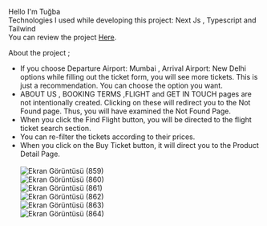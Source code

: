 Hello I'm Tuğba <br>
Technologies I used while developing this project: Next Js , Typescript and Tailwind <br>
You can review the project [Here](https://amadeus-case-flight.vercel.app/FindFlight).

About the project ;
- If you choose Departure Airport: Mumbai , Arrival Airport: New Delhi options while filling out the ticket form, you will see more tickets. This is just a recommendation. You can choose the option you want.
- ABOUT US , BOOKING TERMS ,FLIGHT and GET IN TOUCH pages are not intentionally created. Clicking on these will redirect you to the Not Found page. Thus, you will have examined the Not Found Page.
- When you click the Find Flight button, you will be directed to the flight ticket search section.
- You can re-filter the tickets according to their prices.
- When you click on the Buy Ticket button, it will direct you to the Product Detail Page. <br>  <br>
![Ekran Görüntüsü (859)](https://github.com/Tugbagundogdu/amadeus-case/assets/78304413/58ecb377-40d6-4aba-93ac-24cfa14fc4cd) <br>
![Ekran Görüntüsü (860)](https://github.com/Tugbagundogdu/amadeus-case/assets/78304413/3a6981c5-aad0-4186-a05d-f779b3765795) <br>
![Ekran Görüntüsü (861)](https://github.com/Tugbagundogdu/amadeus-case/assets/78304413/ddbafca0-2fcc-493e-b022-a026ed6959f6)  <br>
![Ekran Görüntüsü (862)](https://github.com/Tugbagundogdu/amadeus-case/assets/78304413/3d44e377-0290-4fdf-8951-b79c26f367a1)  <br>
![Ekran Görüntüsü (863)](https://github.com/Tugbagundogdu/amadeus-case/assets/78304413/5ee391a9-2df7-4b96-b017-1e50b92566b0)  <br>
![Ekran Görüntüsü (864)](https://github.com/Tugbagundogdu/amadeus-case/assets/78304413/622e4614-3557-487d-9b70-9c414d0bb954)  <br>






